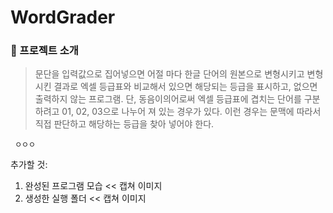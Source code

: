 # WordGrader

### :pushpin: 프로젝트 소개 

>문단을 입력값으로 집어넣으면 어절 마다 한글 단어의 원본으로 변형시키고 변형시킨 결과로 엑셀 등급표와 비교해서 있으면 해당되는 등급을 표시하고, 없으면 출력하지 않는 프로그램. 단, 동음이의어로써 엑셀 등급표에 겹치는 단어를 구분하려고 01, 02, 03으로 나누어 져 있는 경우가 있다. 이런 경우는 문맥에 따라서 직접 판단하고 해당하는 등급을 찾아 넣어야 한다.


` ㅇㅇㅇ`




추가할 것:  

1. 완성된 프로그램 모습 << 캡쳐 이미지
2. 생성한 실행 폴더 << 캡쳐 이미지
